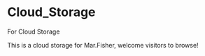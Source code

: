 # Cloud_Storage
For Cloud Storage

This is a cloud storage for Mar.Fisher, welcome visitors to browse!
